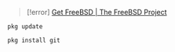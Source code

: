 > [!error] [Get FreeBSD | The FreeBSD Project](https://www.freebsd.org/where/)

```shell
pkg update
```

```sh
pkg install git
```
